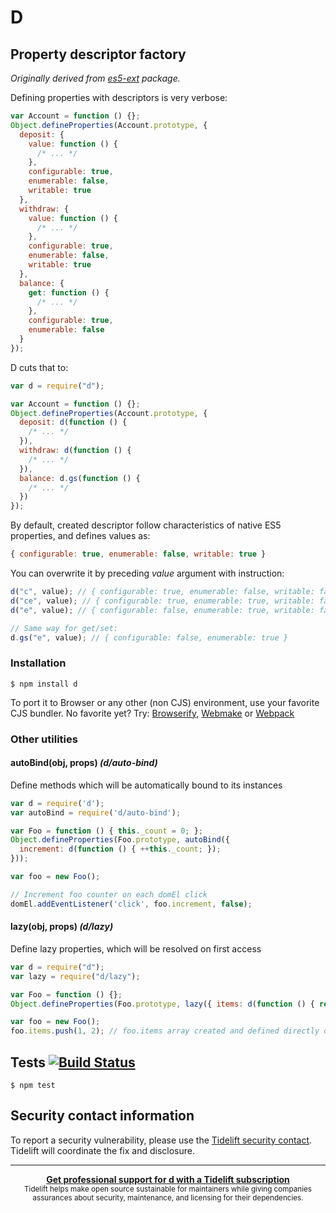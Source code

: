 # D






















































































<extoc></extoc>

## Property descriptor factory

_Originally derived from [es5-ext](https://github.com/medikoo/es5-ext) package._

Defining properties with descriptors is very verbose:

```javascript
var Account = function () {};
Object.defineProperties(Account.prototype, {
  deposit: {
    value: function () {
      /* ... */
    },
    configurable: true,
    enumerable: false,
    writable: true
  },
  withdraw: {
    value: function () {
      /* ... */
    },
    configurable: true,
    enumerable: false,
    writable: true
  },
  balance: {
    get: function () {
      /* ... */
    },
    configurable: true,
    enumerable: false
  }
});
```

D cuts that to:

```javascript
var d = require("d");

var Account = function () {};
Object.defineProperties(Account.prototype, {
  deposit: d(function () {
    /* ... */
  }),
  withdraw: d(function () {
    /* ... */
  }),
  balance: d.gs(function () {
    /* ... */
  })
});
```

By default, created descriptor follow characteristics of native ES5 properties, and defines values as:

```javascript
{ configurable: true, enumerable: false, writable: true }
```

You can overwrite it by preceding _value_ argument with instruction:

```javascript
d("c", value); // { configurable: true, enumerable: false, writable: false }
d("ce", value); // { configurable: true, enumerable: true, writable: false }
d("e", value); // { configurable: false, enumerable: true, writable: false }

// Same way for get/set:
d.gs("e", value); // { configurable: false, enumerable: true }
```

### Installation

    $ npm install d

To port it to Browser or any other (non CJS) environment, use your favorite CJS bundler. No favorite yet? Try: [Browserify](http://browserify.org/), [Webmake](https://github.com/medikoo/modules-webmake) or [Webpack](http://webpack.github.io/)

### Other utilities

#### autoBind(obj, props) _(d/auto-bind)_

Define methods which will be automatically bound to its instances

```javascript
var d = require('d');
var autoBind = require('d/auto-bind');

var Foo = function () { this._count = 0; };
Object.defineProperties(Foo.prototype, autoBind({
  increment: d(function () { ++this._count; });
}));

var foo = new Foo();

// Increment foo counter on each domEl click
domEl.addEventListener('click', foo.increment, false);
```

#### lazy(obj, props) _(d/lazy)_

Define lazy properties, which will be resolved on first access

```javascript
var d = require("d");
var lazy = require("d/lazy");

var Foo = function () {};
Object.defineProperties(Foo.prototype, lazy({ items: d(function () { return []; }) }));

var foo = new Foo();
foo.items.push(1, 2); // foo.items array created and defined directly on foo
```

## Tests [![Build Status](https://travis-ci.org/medikoo/d.png)](https://travis-ci.org/medikoo/d)

    $ npm test

## Security contact information

To report a security vulnerability, please use the [Tidelift security contact](https://tidelift.com/security). Tidelift will coordinate the fix and disclosure.

---

<div align="center">
	<b>
		<a href="https://tidelift.com/subscription/pkg/npm-d?utm_source=npm-d&utm_medium=referral&utm_campaign=readme">Get professional support for d with a Tidelift subscription</a>
	</b>
	<br>
	<sub>
		Tidelift helps make open source sustainable for maintainers while giving companies<br>assurances about security, maintenance, and licensing for their dependencies.
	</sub>
</div>
